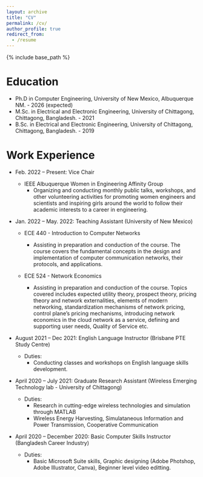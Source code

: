 ```yaml
---
layout: archive
title: "CV"
permalink: /cv/
author_profile: true
redirect_from:
  - /resume
---
```


{% include base_path %}

Education
======
* Ph.D in Computer Engineering, University of New Mexico, Albuquerque NM. - 2026 (expected)
* M.Sc. in Electrical and Electronic Engineering, University of Chittagong, Chittagong, Bangladesh. - 2021 
* B.Sc. in Electrical and Electronic Engineering, University of Chittagong, Chittagong, Bangladesh. - 2019


Work Experience
======

* Feb. 2022 – Present: Vice Chair 
  * IEEE Albuquerque Women in Engineering Affinity Group 
    - Organizing and conducting monthly public talks, workshops, and other volunteering activities for promoting women engineers and scientists and inspiring girls around the world to follow their academic interests to a career in engineering.

* Jan. 2022 – May. 2022: Teaching Assistant (University of New Mexico)
  * ECE 440 - Introduction to Computer Networks 
    - Assisting in preparation and conduction of the course. The course covers the fundamental concepts in the design and implementation of computer communication networks, their protocols, and applications.

  * ECE 524 - Network Economics
    - Assisting in preparation and conduction of the course. Topics covered includes expected utility theory, prospect theory, pricing theory and network externalities, elements of modern networking, standardization mechanisms of network pricing, control plane’s pricing mechanisms, introducing network economics in the cloud network as a service, defining and supporting user needs, Quality of Service etc.

  
* August 2021 – Dec 2021: English Language Instructor (Brisbane PTE Study Centre)
  * Duties:
    -	Conducting classes and workshops on English language skills development. 

  
* April 2020 – July 2021: Graduate Research Assistant (Wireless Emerging Technology lab - University of Chittagong)
 
  * Duties:
    -	Research in cutting-edge wireless technologies and simulation through MATLAB
    -	Wireless Energy Harvesting, Simulataneous Information and Power Transmission, Cooperative Communication

* April 2020 – December 2020: Basic Computer Skills Instructor (Bangladesh Career Industry)
  * Duties:
    - Basic Microsoft Suite skills, Graphic designing (Adobe Photshop, Adobe Illustrator, Canva), Beginner level video editting.
 

 
